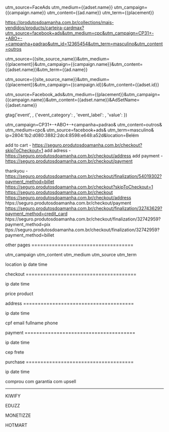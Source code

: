 
utm_source=FaceAds
utm_medium={{adset.name}}
utm_campaign={{campaign.name}}
utm_content={{ad.name}}
utm_term={{placement}}


https://produtosdoamanha.com.br/collections/mais-vendidos/products/carteira-cardmax?utm_source=facebook+ads&utm_medium=cpc&utm_campaign=CP31+-+ABO+-+campanha+padrao&utm_id=12365454&utm_term=masculino&utm_content=outros

utm_source={{site_source_name}}&utm_medium={{placement}}&utm_campaign={{campaign.name}}&utm_content={{adset.name}}&utm_term={{ad.name}}

 

utm_source={{site_source_name}}&utm_medium={{placement}}&utm_campaign={{campaign.id}}&utm_content={{adset.id}}

utm_source=Facebook_ads&utm_medium={{placement}}&utm_campaign={{campaign.name}}&utm_content={{adset.name}}&AdSetName={{adset.name}}


gtag('event', <action>, {'event_category': <category>, 'event_label': <label>, 'value': <value> })

utm_campaign=CP31+-+ABO+-+campanha+padrao&
utm_content=outros&
utm_medium=cpc&
utm_source=facebook+ads&
utm_term=masculino&
ip=2804:1b2:d080:3882:2dc4:8598:e648:a52d&location=Belém

add to cart - https://seguro.produtosdoamanha.com.br/checkout?skipToCheckout=1
add adress - https://seguro.produtosdoamanha.com.br/checkout/address
add payment - https://seguro.produtosdoamanha.com.br/checkout/payment

thankyou - https://seguro.produtosdoamanha.com.br/checkout/finalization/54019302?payment_method=billet
https://seguro.produtosdoamanha.com.br/checkout?skipToCheckout=1
https://seguro.produtosdoamanha.com.br/checkout
https://seguro.produtosdoamanha.com.br/checkout/address
htps://seguro.produtosdoamanha.com.br/checkout/payment
https://seguro.produtosdoamanha.com.br/checkout/finalization/32743629?payment_method=credit_card
htps://seguro.produtosdoamanha.com.br/checkout/finalization/32742959?payment_method=pix
ttps://seguro.produtosdoamanha.com.br/checkout/finalization/32742959?payment_method=billet

other pages ===================================

utm_campaign
utm_content
utm_medium
utm_source
utm_term

location
ip
date
time

checkout ======================================

ip
date
time

price
product

address ======================================

ip
date
time

cpf
email
fullname
phone

payment ======================================

ip
date
time

cep
frete

purchase =====================================

ip
date
time

comprou
com garantia
com upsell


--------------------------------------

KIWIFY

<script>

    let prefix = ["https://pay.kiwify.com.br"];

 

function getParams() {

    let t = "",

        e = window.top.location.href,

        r = new URL(e);

    if (null != r) {

        let a = r.searchParams.get("utm_source"),

            n = r.searchParams.get("utm_medium"),

            o = r.searchParams.get("utm_campaign"),

            m = r.searchParams.get("utm_term"),

            c = r.searchParams.get("utm_content"); - 1 !== e.indexOf("?") && (t = `&sck=${a}|${n}|${o}|${m}|${c}`), console.log(t)

    }

    return t

}! function() {

    var t = new URLSearchParams(window.location.search);

    t.toString() && document.querySelectorAll("a").forEach(function(e) {

        for (let r = 0; r < prefix.length; r++) - 1 !== e.href.indexOf(prefix[r]) && (-1 === e.href.indexOf("?") ? e.href += "?" + t.toString() + getParams() : e.href += "&" + t.toString() + getParams())

    })

}(); </script>

 

EDUZZ

<script>

(function() {

     const utmParamQueryString = new URLSearchParams(window.location.search);

     if (utmParamQueryString.toString()) {

          var navLinks = document.querySelectorAll('a');

          navLinks.forEach(function(item) {

               if (item.href.indexOf('https://sun.eduzz.com') !== -1) {

                    if (item.href.indexOf('?') === -1) {

                         item.href += '?' + utmParamQueryString.toString();

                    } else {

                         item.href += '&' + utmParamQueryString.toString();

                    }

               }

          });

     }

})();

</script>

 

MONETIZZE

 

<script>

   let prefix = ["https://app.monetizze.com.br"];

 

function getParams() {

    let t = "",

        e = window.top.location.href,

        r = new URL(e);

    if (null != r) {

        let a = r.searchParams.get("utm_source"),

            n = r.searchParams.get("utm_medium"),

            o = r.searchParams.get("utm_campaign"),

            m = r.searchParams.get("utm_term"),

            c = r.searchParams.get("utm_content"); - 1 !== e.indexOf("?") && (t = `&sck=${a}|${n}|${o}|${m}|${c}`), console.log(t)

    }

    return t

}! function() {

    var t = new URLSearchParams(window.location.search);

    t.toString() && document.querySelectorAll("a").forEach(function(e) {

        for (let r = 0; r < prefix.length; r++) - 1 !== e.href.indexOf(prefix[r]) && (-1 === e.href.indexOf("?") ? e.href += "?" + t.toString() + getParams() : e.href += "&" + t.toString() + getParams())

    })

}(); </script>

 

HOTMART

<script>

    let prefix = ["https://payment.hotmart.com", "https://pay.hotmart.com"];

 

function getParams() {

    let t = "",

        e = window.top.location.href,

        r = new URL(e);

    if (null != r) {

        let a = r.searchParams.get("utm_source"),

            n = r.searchParams.get("utm_medium"),

            o = r.searchParams.get("utm_campaign"),

            m = r.searchParams.get("utm_term"),

            c = r.searchParams.get("utm_content"); - 1 !== e.indexOf("?") && (t = `&sck=${a}|${n}|${o}|${m}|${c}`), console.log(t)

    }

    return t

}! function() {

    var t = new URLSearchParams(window.location.search);

    t.toString() && document.querySelectorAll("a").forEach(function(e) {

        for (let r = 0; r < prefix.length; r++) - 1 !== e.href.indexOf(prefix[r]) && (-1 === e.href.indexOf("?") ? e.href += "?" + t.toString() + getParams() : e.href += "&" + t.toString() + getParams())

    })

}();

</script>

